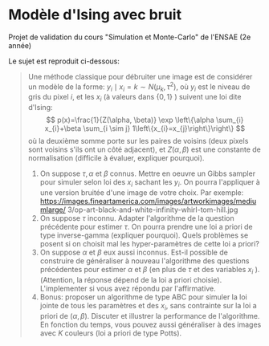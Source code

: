 # Modèle d'Ising avec bruit

Projet de validation du cours "Simulation et Monte-Carlo" de l'ENSAE (2e année)

Le sujet est reproduit ci-dessous:

> Une méthode classique pour débruiter une image est de considérer un modèle de la forme: $y_{i} \mid x_{i}=k \sim N\left(\mu_{k}, \tau^{2}\right)$, où $y_{i}$ est le niveau de gris du pixel $i$, et les $x_{i}$ (à valeurs dans $\{0,1\}$ ) suivent une loi dite d'Ising:
> $$
> p(x)=\frac{1}{Z(\alpha, \beta)} \exp \left\{\alpha \sum_{i} x_{i}+\beta \sum_{i \sim j} 1\left\{x_{i}=x_{j}\right\}\right\}
> $$
> où la deuxième somme porte sur les paires de voisins (deux pixels sont voisins s'ils ont un côté adjacent), et $Z(\alpha, \beta)$ est une constante de normalisation (difficile à évaluer, expliquer pourquoi).
> 1. On suppose $\tau, \alpha$ et $\beta$ connus. Mettre en oeuvre un Gibbs sampler pour simuler selon loi des $x_{i}$ sachant les $y_{i}$. On pourra l'appliquer à une version bruitée d'une image de votre choix. Par exemple: https://images.fineartamerica.com/images/artworkimages/mediumlarge/ 3/op-art-black-and-white-infinity-whirl-tom-hill.jpg
> 2. On suppose $\tau$ inconnu. Adapter l'algorithme de la question précédente pour estimer $\tau$. On pourra prendre une loi a priori de type inverse-gamma (expliquer pourquoi). Quels problèmes se posent si on choisit mal les hyper-paramètres de cette loi a priori?
> 3. On suppose $\alpha$ et $\beta$ eux aussi inconnus. Est-il possible de construire de généraliser à nouveau l'algorithme des questions précédentes pour estimer $\alpha$ et $\beta$ (en plus de $\tau$ et des variables $x_{i}$ ). (Attention, la réponse dépend de la loi a priori choisie). L'implementer si vous avez répondu par l'affirmative.
> 4. Bonus: proposer un algorithme de type ABC pour simuler la loi jointe de tous les paramètres et des $x_{i}$, sans contrainte sur la loi a priori de $(\alpha, \beta)$. Discuter et illustrer la performance de l'algorithme. En fonction du temps, vous pouvez aussi généraliser à des images avec $K$ couleurs (loi a priori de type Potts).